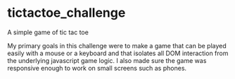 # tictactoe_challenge

A simple game of tic tac toe 

My primary goals in this challenge were to make a game that can be played easily with a mouse or a keyboard and that isolates all DOM interaction from the underlying javascript game logic. I also made sure the game was responsive enough to work on small screens such as phones.